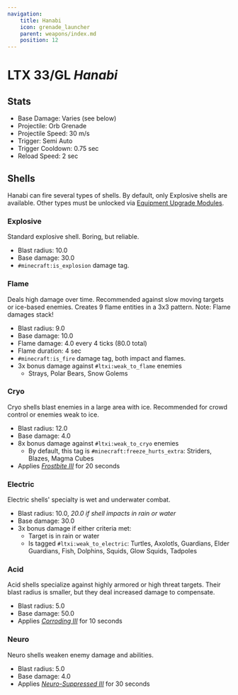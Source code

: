 ```yaml
---
navigation:
    title: Hanabi
    icon: grenade_launcher
    parent: weapons/index.md
    position: 12
---
```


# LTX 33/GL *Hanabi*
<ItemImage id="grenade_launcher" scale="3" />

## Stats
- Base Damage: Varies (see below)
- Projectile: Orb Grenade
- Projectile Speed: 30 m/s
- Trigger: Semi Auto
- Trigger Cooldown: 0.75 sec
- Reload Speed: 2 sec

## Shells

Hanabi can fire several types of shells. By default, only Explosive shells are available. Other types must be unlocked via
[Equipment Upgrade Modules](../fundamentals/upgrade_system.md).

### Explosive
Standard explosive shell. Boring, but reliable.

- Blast radius: 10.0
- Base damage: 30.0
- `#minecraft:is_explosion` damage tag.

### Flame
Deals high damage over time. Recommended against slow moving targets or ice-based enemies. Creates 9 flame entities in a
3x3 pattern. Note: Flame damages stack! 

- Blast radius: 9.0
- Base damage: 10.0
- Flame damage: 4.0 every 4 ticks (80.0 total)
- Flame duration: 4 sec
- `#minecraft:is_fire` damage tag, both impact and flames.
- 3x bonus damage against `#ltxi:weak_to_flame` enemies
  - Strays, Polar Bears, Snow Golems

### Cryo
Cryo shells blast enemies in a large area with ice. Recommended for crowd control or enemies weak to ice.

- Blast radius: 12.0
- Base damage: 4.0
- 8x bonus damage against `#ltxi:weak_to_cryo` enemies
  - By default, this tag is `#minecraft:freeze_hurts_extra`: Striders, Blazes, Magma Cubes
- Applies [*Frostbite III*](../fundamentals/mob_effects.md) for 20 seconds

### Electric
Electric shells' specialty is wet and underwater combat.

- Blast radius: 10.0, *20.0 if shell impacts in rain or water*
- Base damage: 30.0
- 3x bonus damage if either criteria met:
  - Target is in rain or water
  - Is tagged `#ltxi:weak_to_electric`: Turtles, Axolotls, Guardians, Elder Guardians, Fish, Dolphins, Squids, Glow Squids, Tadpoles

### Acid
Acid shells specialize against highly armored or high threat targets. Their blast radius is smaller, but
they deal increased damage to compensate.

- Blast radius: 5.0
- Base damage: 50.0
- Applies [*Corroding III*](../fundamentals/mob_effects.md) for 10 seconds

### Neuro
Neuro shells weaken enemy damage and abilities.

- Blast radius: 5.0
- Base damage: 4.0
- Applies [*Neuro-Suppressed III*](../fundamentals/mob_effects.md) for 30 seconds